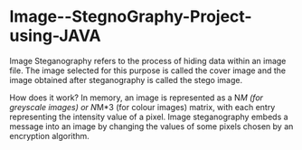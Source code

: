 # Image--StegnoGraphy-Project-using-JAVA

Image Steganography refers to the process of hiding data within an image file. The image selected for this purpose is called the cover image and the image obtained after steganography is called the stego image.





How does it work?
In memory, an image is represented as a N*M (for greyscale images) or N*M*3 (for colour images) matrix, with each entry representing the intensity value of a pixel. Image steganography embeds a message into an image by changing the values of some pixels chosen by an encryption algorithm.
